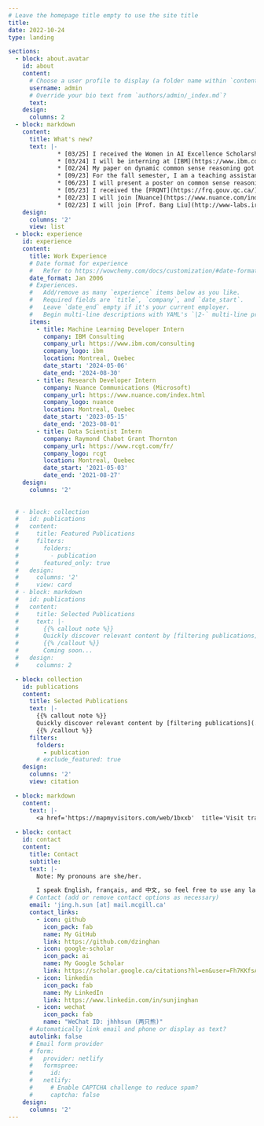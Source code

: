 ```yaml
---
# Leave the homepage title empty to use the site title
title:
date: 2022-10-24
type: landing

sections:
  - block: about.avatar
    id: about
    content:
      # Choose a user profile to display (a folder name within `content/authors/`)
      username: admin
      # Override your bio text from `authors/admin/_index.md`?
      text:
    design:
      columns: 2
  - block: markdown
    content:
      title: What's new?
      text: |-
              * [03/25] I received the Women in AI Excellence Scholarship from [Mila](https://mila.quebec/en/)!
              * [03/24] I will be interning at [IBM](https://www.ibm.com/ca-en) Consulting as a Machine Learning Developer this summer!
              * [02/24] My paper on dynamic common sense reasoning got accepted by LREC-COLING 2024. See you in Turin, Italy!
              * [09/23] For the fall semester, I am a teaching assistant for the course IFT 1065 (Structures discrètes).
              * [06/23] I will present a poster on common sense reasoning and human-in-the-loop at the ACL 2023 Student Research Workshop in Toronto, Canada.
              * [05/23] I received the [FRQNT](https://frq.gouv.qc.ca/) Master's research scholarship!
              * [02/23] I will join [Nuance](https://www.nuance.com/index.html) this summer as a Research Developer Intern.
              * [02/23] I will join [Prof. Bang Liu](http://www-labs.iro.umontreal.ca/~liubang/index.html)'s group at [Université de Montréal](https://diro.umontreal.ca/english/home/) and [Mila](https://mila.quebec/en/) as a MSc student this September! 
    design:
      columns: '2'
      view: list
  - block: experience
    id: experience
    content:
      title: Work Experience
      # Date format for experience
      #   Refer to https://wowchemy.com/docs/customization/#date-format
      date_format: Jan 2006
      # Experiences.
      #   Add/remove as many `experience` items below as you like.
      #   Required fields are `title`, `company`, and `date_start`.
      #   Leave `date_end` empty if it's your current employer.
      #   Begin multi-line descriptions with YAML's `|2-` multi-line prefix.
      items:
        - title: Machine Learning Developer Intern
          company: IBM Consulting
          company_url: https://www.ibm.com/consulting
          company_logo: ibm
          location: Montreal, Quebec
          date_start: '2024-05-06'
          date_end: '2024-08-30'
        - title: Research Developer Intern
          company: Nuance Communications (Microsoft)
          company_url: https://www.nuance.com/index.html
          company_logo: nuance
          location: Montreal, Quebec
          date_start: '2023-05-15'
          date_end: '2023-08-01'
        - title: Data Scientist Intern
          company: Raymond Chabot Grant Thornton
          company_url: https://www.rcgt.com/fr/
          company_logo: rcgt
          location: Montreal, Quebec
          date_start: '2021-05-03'
          date_end: '2021-08-27'
    design:
      columns: '2'
  
  
  # - block: collection
  #   id: publications
  #   content:
  #     title: Featured Publications
  #     filters:
  #       folders:
  #         - publication
  #       featured_only: true
  #   design:
  #     columns: '2'
  #     view: card
  # - block: markdown
  #   id: publications
  #   content:
  #     title: Selected Publications
  #     text: |-
  #       {{% callout note %}}
  #       Quickly discover relevant content by [filtering publications](./publication/).
  #       {{% /callout %}}
  #       Coming soon...
  #   design:
  #     columns: 2

  - block: collection
    id: publications
    content:
      title: Selected Publications
      text: |-
        {{% callout note %}}
        Quickly discover relevant content by [filtering publications](./publication/).
        {{% /callout %}}
      filters:
        folders:
          - publication
        # exclude_featured: true
    design:
      columns: '2'
      view: citation

  - block: markdown
    content:
      text: |-
        <a href='https://mapmyvisitors.com/web/1bxxb'  title='Visit tracker'><img src='https://mapmyvisitors.com/map.png?cl=ffffff&w=a&t=tt&d=I2M4rnHOrMhmUJaidSWEL8Kl1iHsRREXH2TjawO3x_E&co=2d78ad&ct=ffffff'/></a>
  
  - block: contact
    id: contact
    content:
      title: Contact
      subtitle:
      text: |-
        Note: My pronouns are she/her.

        I speak English, français, and 中文, so feel free to use any language to initiate!
      # Contact (add or remove contact options as necessary)
      email: 'jing.h.sun [at] mail.mcgill.ca'
      contact_links:
        - icon: github
          icon_pack: fab
          name: My GitHub
          link: https://github.com/dzinghan
        - icon: google-scholar
          icon_pack: ai
          name: My Google Scholar
          link: https://scholar.google.ca/citations?hl=en&user=Fh7KKfsAAAAJ
        - icon: linkedin
          icon_pack: fab
          name: My LinkedIn
          link: https://www.linkedin.com/in/sunjinghan
        - icon: wechat
          icon_pack: fab
          name: "WeChat ID: jhhhsun (两只熊)"
      # Automatically link email and phone or display as text?
      autolink: false
      # Email form provider
      # form:
      #   provider: netlify
      #   formspree:
      #     id:
      #   netlify:
      #     # Enable CAPTCHA challenge to reduce spam?
      #     captcha: false
    design:
      columns: '2'
---
```

